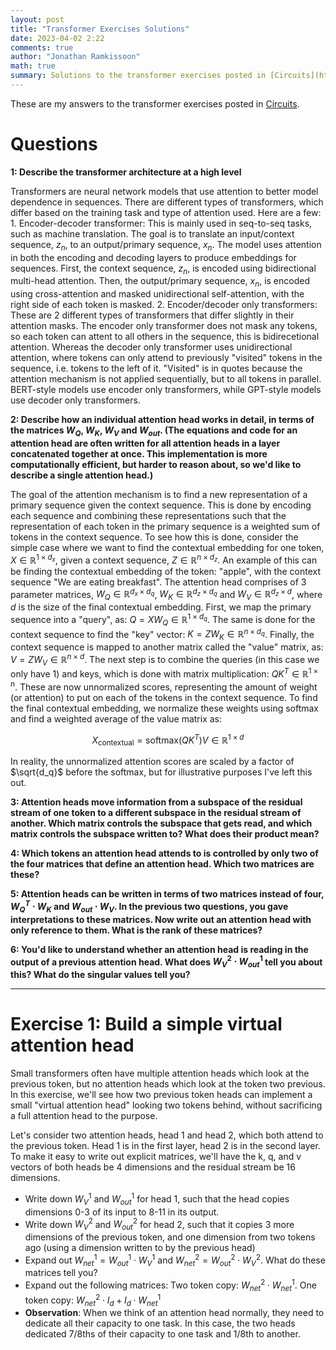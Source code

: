 ```yaml
---
layout: post
title: "Transformer Exercises Solutions"
date: 2023-04-02 2:22
comments: true
author: "Jonathan Ramkissoon"
math: true
summary: Solutions to the transformer exercises posted in [Circuits](https://transformer-circuits.pub/)
---
```


These are my answers to the transformer exercises posted in [Circuits](https://transformer-circuits.pub/2021/exercises/index.html).

# Questions 

**1: Describe the transformer architecture at a high level**

Transformers are neural network models that use attention to better model dependence in sequences. There are different types of transformers, which differ based on the training task and type of attention used. Here are a few: 
    1. Encoder-decoder transformer: This is mainly used in seq-to-seq tasks, such as machine translation. The goal is to translate an input/context sequence, $z_n$, to an output/primary sequence, $x_n$. The model uses attention in both the encoding and decoding layers to produce embeddings for sequences. First, the context sequence, $z_n$, is encoded using bidirectional multi-head attention. Then, the output/primary sequence, $x_n$, is encoded using cross-attention and masked unidirectional self-attention, with the right side of each token is masked. 
    2. Encoder/decoder only transformers: These are 2 different types of transformers that differ slightly in their attention masks. The encoder only transformer does not mask any tokens, so each token can attent to all others in the sequence, this is bidirecetional attention. Whereas the decoder only transformer uses unidirectional attention, where tokens can only attend to previously "visited" tokens in the sequence, i.e. tokens to the left of it. "Visited" is in quotes because the attention mechanism is not applied sequentially, but to all tokens in parallel. BERT-style models use encoder only transformers, while GPT-style models use decoder only transformers. 

**2: Describe how an individual attention head works in detail, in terms of the matrices $W_Q$, $W_K$, $W_V$ and $W_{out}$. (The equations and code for an attention head are often written for all attention heads in a layer concatenated together at once. This implementation is more computationally efficient, but harder to reason about, so we'd like to describe a single attention head.)**


The goal of the attention mechanism is to find a new representation of a primary sequence given the context sequence. This is done by encoding each sequence and combining these representations such that the representation of each token in the primary sequence is a weighted sum of tokens in the context sequence. To see how this is done, consider the simple case where we want to find the contextual embedding for one token, $X \in \mathbb{R}^{1 \times d_x}$, given a context sequence, $Z \in \mathbb{R}^{n \times d_z}$. An example of this can be finding the contextual embedding of the token: "apple", with the context sequence "We are eating breakfast". The attention head comprises of 3 parameter matrices, $W_Q \in \mathbb{R}^{d_x \times d_q}$, $W_K \in \mathbb{R}^{d_z \times d_q}$ and $W_V \in \mathbb{R}^{d_z \times d}$, where $d$ is the size of the final contextual embedding. First, we map the primary sequence into a "query", as: $Q = X W_Q \in \mathbb{R}^{1 \times d_q}$. The same is done for the context sequence to find the "key" vector: $K = Z W_K \in \mathbb{R}^{n \times d_q}$. Finally, the context sequence is mapped to another matrix called the "value" matrix, as: $V = Z W_V \in \mathbb{R}^{n \times d}$. The next step is to combine the queries (in this case we only have 1) and keys, which is done with matrix multiplication: $QK^T \in \mathbb{R}^{1 \times n}$. These are now unnormalized scores, representing the amount of weight (or attention) to put on each of the tokens in the context sequence. To find the final contextual embedding, we normalize these weights using softmax and find a weighted average of the value matrix as: 

$$ X_{\text{contextual}} = \text{softmax}(QK^T) V \in \mathbb{R}^{1 \times d}$$

In reality, the unnormalized attention scores are scaled by a factor of $\sqrt{d_q}$ before the softmax, but for illustrative purposes I've left this out. 


**3: Attention heads move information from a subspace of the residual stream of one token to a different subspace in the residual stream of another. Which matrix controls the subspace that gets read, and which matrix controls the subspace written to? What does their product mean?**



**4: Which tokens an attention head attends to is controlled by only two of the four matrices that define an attention head. Which two matrices are these?**



**5: Attention heads can be written in terms of two matrices instead of four, $W_Q^T \cdot W_K$ and $W_{out} \cdot W_V$. In the previous two questions, you gave interpretations to these matrices. Now write out an attention head with only reference to them. What is the rank of these matrices?**



**6: You'd like to understand whether an attention head is reading in the output of a previous attention head. What does $W_V^2 \cdot W_{out}^1$ tell you about this? What do the singular values tell you?**

---

# Exercise 1: Build a simple virtual attention head

Small transformers often have multiple attention heads which look at the previous token, but no attention heads which look at the token two previous. In this exercise, we'll see how two previous token heads can implement a small "virtual attention head" looking two tokens behind, without sacrificing a full attention head to the purpose.

Let's consider two attention heads, head 1 and head 2, which both attend to the previous token. Head 1 is in the first layer, head 2 is in the second layer. To make it easy to write out explicit matrices, we'll have the k, q, and v vectors of both heads be 4 dimensions and the residual stream be 16 dimensions.

- Write down $W_V^1$ and $W_{out}^1$ for head 1, such that the head copies dimensions 0-3 of its input to 8-11 in its output.
- Write down $W_V^2$ and $W_{out}^2$ for head 2, such that it copies 3 more dimensions of the previous token, and one dimension from two tokens ago (using a dimension written to by the previous head)
- Expand out $W_{net}^1 = W_{out}^1 \cdot W_V^1$ and $W_{net}^2 = W_{out}^2 \cdot W_V^2$. What do these matrices tell you?
- Expand out the following matrices: Two token copy: $W_{net}^2 \cdot W_{net}^1$. One token copy: $W_{net}^2 \cdot I_d + I_d \cdot W_{net}^1$
- **Observation**: When we think of an attention head normally, they need to dedicate all their capacity to one task. In this case, the two heads dedicated 7/8ths of their capacity to one task and 1/8th to another.